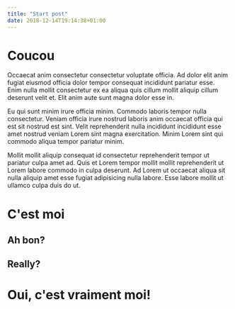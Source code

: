 ```yaml
---
title: "Start post"
date: 2018-12-14T19:14:38+01:00
---
```


# Coucou

Occaecat anim consectetur consectetur voluptate officia. Ad dolor elit anim fugiat eiusmod officia dolor tempor consequat incididunt pariatur esse. Enim nulla mollit consectetur ex ea aliqua quis cillum mollit aliquip cillum deserunt velit et. Elit anim aute sunt magna dolor esse in.

Eu qui sunt minim irure officia minim. Commodo laboris tempor nulla consectetur. Veniam officia irure nostrud laboris anim occaecat officia qui est sit nostrud est sint. Velit reprehenderit nulla incididunt incididunt esse amet nostrud veniam Lorem sint magna exercitation. Minim Lorem sint qui commodo aliqua tempor pariatur minim.

Mollit mollit aliquip consequat id consectetur reprehenderit tempor ut pariatur culpa amet ad. Quis et Lorem tempor mollit mollit reprehenderit ut Lorem labore commodo in culpa deserunt. Ad Lorem ut occaecat aliqua sit nulla aliquip amet esse fugiat adipisicing nulla labore. Esse labore mollit ut ullamco culpa duis do ut.

# C'est moi

## Ah bon?

## Really?

# Oui, c'est vraiment moi!